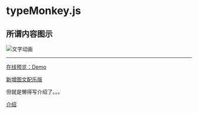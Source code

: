 # typeMonkey.js 

## 所谓内容图示 

![文字动画](https://wx1.sinaimg.cn/mw690/4d227521ly1fzda7zr393g204607kao9.gif) 

-----------------------------------  

[在线预览：Demo](https://nostarsnow.github.io/typeMonkey.js/dist/) 

[新增图文配乐版](https://nostarsnow.github.io/typeMonkey.js/dist/music/) 

但就是懒得写介绍了。。。 

[介绍](https://nostarsnow.github.io/2019/01/20/typemonkey/) 